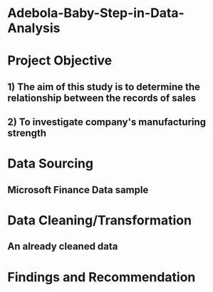 # Adebola-Baby-Step-in-Data-Analysis

# Project Objective
## 1) The aim of this study is to determine the relationship between the records of sales
## 2) To investigate company's manufacturing strength

# Data Sourcing
## Microsoft Finance Data sample

# Data Cleaning/Transformation
## An already cleaned data

# Findings and Recommendation
## 
